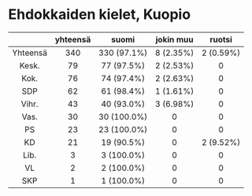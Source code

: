 # Ehdokkaiden kielet, Kuopio

| |yhteensä|suomi|jokin muu|ruotsi|
|:---:|:---:|:---:|:---:|:---:|
|Yhteensä|340|330 (97.1%)|8 (2.35%)|2 (0.59%)|
|Kesk.|79|77 (97.5%)|2 (2.53%)|0|
|Kok.|76|74 (97.4%)|2 (2.63%)|0|
|SDP|62|61 (98.4%)|1 (1.61%)|0|
|Vihr.|43|40 (93.0%)|3 (6.98%)|0|
|Vas.|30|30 (100.0%)|0|0|
|PS|23|23 (100.0%)|0|0|
|KD|21|19 (90.5%)|0|2 (9.52%)|
|Lib.|3|3 (100.0%)|0|0|
|VL|2|2 (100.0%)|0|0|
|SKP|1|1 (100.0%)|0|0|

